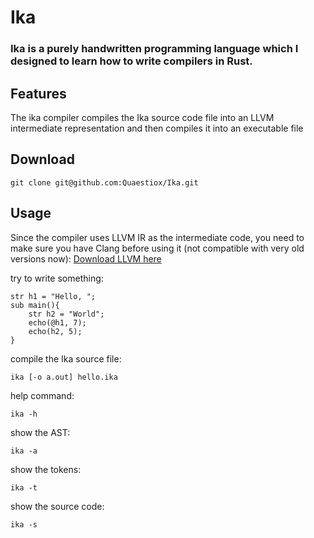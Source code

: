 
# Ika

### Ika is a purely handwritten programming language which I designed to learn how to write compilers in Rust.

## Features
The ika compiler compiles the Ika source code file into an LLVM intermediate representation and then compiles it into an executable file

## Download 

```
git clone git@github.com:Quaestiox/Ika.git
```


## Usage

Since the compiler uses LLVM IR as the intermediate code, you need to make sure you have Clang before using it (not compatible with very old versions now): [Download LLVM here](https://github.com/llvm/llvm-project/releases)

try to write something:
```
str h1 = "Hello, ";
sub main(){
    str h2 = "World"; 
    echo(@h1, 7);
    echo(h2, 5);
}
```

compile the Ika source file:
```
ika [-o a.out] hello.ika
```

help command:
```
ika -h
```

show the AST:
```
ika -a
```

show the tokens:
```
ika -t
```

show the source code:
```
ika -s
```


